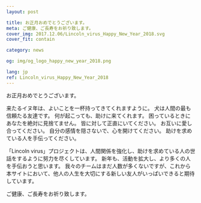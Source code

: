 ```yaml
---
layout: post

title: お正月おめでとうございます。
meta: ご健康、ご長寿をお祈り致します。
cover_img: 2017.12.06/Lincoln_virus_Happy_New_Year_2018.svg
cover_fit: contain

category: news

og: img/og_logo_happy_new_year_2018.png

lang: jp
ref: Lincoln_virus_Happy_New_Year_2018
---
```


お正月おめでとうございます。

来たるイヌ年は、よいことを一杯持ってきてくれますように。
犬は人間の最も信頼たる友達です。
何が起こっても、助けに来てくれます。
困っているときにあなたを絶対に見捨てません。
皆に対して正直にいてください。
お互いに愛し合ってください。
自分の感情を隠さないで、心を開けてください。
助けを求めている人を手伝ってください。

「Lincoln virus」プロジェクトは、人間関係を強化し、助けを求めている人の世話をするように努力を尽くしています。
新年も、活動を拡大し、より多くの人を手伝おうと思います。
我々のチームはまだ人数が多くないですが、これから本サイトにおいて、他人の人生を大切にする新しい友人がいっぱいできると期待しています。

ご健康、ご長寿をお祈り致します。
